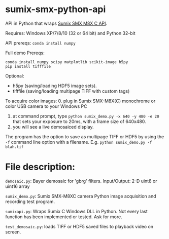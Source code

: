 # sumix-smx-python-api
API in Python that wraps [Sumix SMX M8X  C API](http://www.sumix.com/cameras/downloads.shtml). 

Requires: Windows XP/7/8/10 (32 or 64 bit) and Python 32-bit

API prereqs: ```conda install numpy```

Full demo Prereqs: 
```
conda install numpy scipy matplotlib scikit-image h5py
pip install tifffile
```

Optional: 
* h5py (saving/loading HDF5 image sets).  
* tifffile (saving/loading multipage TIFF with custom tags)

To acquire color images:
  0. plug in Sumix SMX-M8X(C) monochrome or color USB camera to your Windows PC
  1. at command prompt, type ```python sumix_demo.py -x 640 -y 480 -e 20``` that sets your exposure to 20ms, with a frame size of 640x480.
  2. you will see a live demosaiced display. 

The program has the option to save as multipage TIFF or HDF5 by using the ```-f``` command line option with a filename. E.g. ```python sumix_demo.py -f blah.tif```

File description:
=================
```demosaic.py```:  Bayer demosaic for 'gbrg' filters. Input/Output: 2-D uint8 or uint16 array

```sumix_demo.py```: Sumix SMX-M8XC camera Python image acquisition and recording test program.

```sumixapi.py```: Wraps Sumix C Windows DLL in Python. Not every last function has been implemented or tested. Ask for more.

```test_demosaic.py```: loads TIFF or HDF5 saved files to playback video on screen.
  
